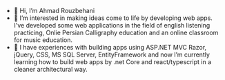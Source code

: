 - 👋 Hi, I’m Ahmad Rouzbehani
- 👀 I’m interested in making ideas come to life by developing web apps. I've developed some web applications in the field of english listening practicing, Onlie Persian Calligraphy education and an online classroom for music education.
- 🌱 I have experiences with building apps using ASP.NET MVC Razor, jQuery, CSS, MS SQL Server, EntityFramework and now I’m currently learning how to build web apps by .net Core and react/typescript in a cleaner architectural way. 

<!---
arouzbehani/arouzbehani is a ✨ special ✨ repository because its `README.md` (this file) appears on your GitHub profile.
You can click the Preview link to take a look at your changes.
--->
